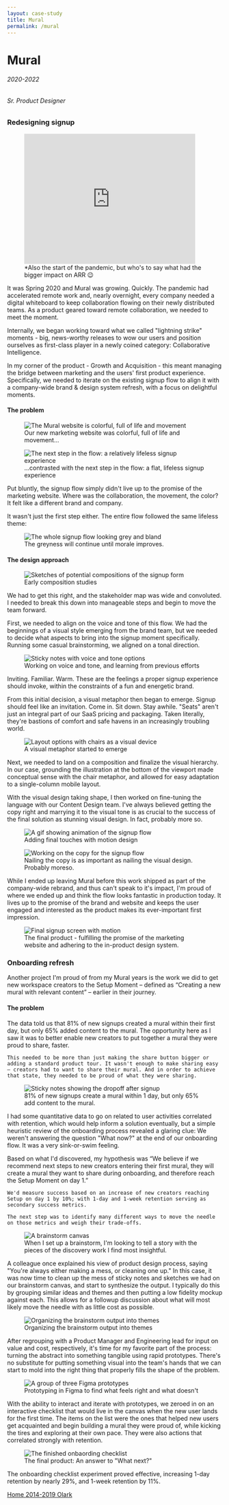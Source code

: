 ```yaml
---
layout: case-study
title: Mural
permalink: /mural
---
```


<div class="page-hero-wrapper">
  <div class="slideshow">
    <div class="slide__bg slide__bg--8"></div>
    <h1 class="word">Mural</h1>
  </div>
  <h6 class="page-subhead-timespan">
    2020-2022
  </h6>
  <h6 class="page-subhead-responsibilities">
    Sr. Product Designer
  </h6>
</div>


<div class="page-body-wrapper">
  <h3 class="page-body-subhead">
    Redesigning signup
  </h3>
  <figure class="figure-pullout">
    <iframe style="border: none" width="400" height="304" src="https://rive.app/s/3hnHWI9YdUOyYi8q2Qn3gg/embed" allowfullscreen allow="autoplay"></iframe>
    <figcaption class="case-study-caption">*Also the start of the pandemic, but who's to say what had the bigger impact on ARR 😉
    </figcaption>
  </figure>
  <p class="page-body-copy">
    It was Spring 2020 and Mural was growing. Quickly. The pandemic had accelerated remote work and, nearly overnight, every company needed a digital whiteboard to keep collaboration flowing on their newly distributed teams. As a product geared toward remote collaboration, we needed to meet the moment.
  </p>
  <p class="page-body-copy">
    Internally, we began working toward what we called "lightning strike" moments - big, news-worthy releases to wow our users and position ourselves as first-class player in a newly coined category: Collaborative Intelligence. 
  </p>
  <p class="page-body-copy">
    In my corner of the product - Growth and Acquisition - this meant managing the bridge between marketing and the users' first product experience. Specifically, we needed to iterate on the existing signup flow to align it with a company-wide brand & design system refresh, with a focus on delightful moments.
  </p>
  <h4 class="page-body-interior-subhead">
    The problem
  </h4>
  <figure class="figure-inline">
    <img src="img/mural/mural-site.gif" class="mural-site" alt="The Mural website is colorful, full of life and movement" />
    <figcaption class="case-study-caption">Our new marketing website was colorful, full of life and movement...</figcaption>
  </figure>
  <figure class="figure-inline">
    <img src="img/mural/mural-signup-before.png" class="mural-signup-before" alt="The next step in the flow: a relatively lifeless signup experience" />
    <figcaption class="case-study-caption">...contrasted with the next step in the flow: a flat, lifeless signup experience</figcaption>
  </figure>
  <p class="page-body-copy">
    Put bluntly, the signup flow simply didn't live up to the promise of the marketing website. Where was the collaboration, the movement, the color? It felt like a different brand and company.
  </p>
  <p class="page-body-copy">
    It wasn't just the first step either. The entire flow followed the same lifeless theme:
  </p>
  <figure class="figure-inline">
    <img src="img/mural/mural-signup-flow-before.png" class="mural-signup-flow-before" alt="The whole signup flow looking grey and bland" />
    <figcaption class="case-study-caption">The greyness will continue until morale improves.</figcaption>
  </figure>
  <h4 class="page-body-interior-subhead">
    The design approach
  </h4>
  <figure class="figure-pullout">
    <img src="img/mural/compositions.png" class="mural-compositions" alt="Sketches of potential compositions of the signup form" />
    <figcaption class="case-study-caption">Early composition studies
    </figcaption>
  </figure>
  <p class="page-body-copy">
    We had to get this right, and the stakeholder map was wide and convoluted. I needed to break this down into manageable steps and begin to move the team forward.
  </p>
  <p class="page-body-copy">
    First, we needed to align on the voice and tone of this flow. We had the beginnings of a visual style emerging from the brand team, but we needed to decide what aspects to bring into the signup moment specifically. Running some casual brainstorming, we aligned on a tonal direction.
  </p>
  <figure class="figure-inline">
    <img src="img/mural/new-direction.png" class="mural-new-direction" alt="Sticky notes with voice and tone options" />
    <figcaption class="case-study-caption">Working on voice and tone, and learning from previous efforts</figcaption>
  </figure>
  <p class="page-body-copy">
    Inviting. Familiar. Warm. These are the feelings a proper signup experience should invoke, within the constraints of a fun and energetic brand.
  </p>
  <p class="page-body-copy">
    From this initial decision, a visual metaphor then began to emerge. Signup should feel like an invitation. Come in. Sit down. Stay awhile. "Seats" aren't just an integral part of our SaaS pricing and packaging. Taken literally, they're bastions of comfort and safe havens in an increasingly troubling world.
  </p>
  <figure class="figure-inline">
    <img src="img/mural/chairs.png" class="mural-chairs" alt="Layout options with chairs as a visual device" />
    <figcaption class="case-study-caption">A visual metaphor started to emerge</figcaption>
  </figure>
  <p class="page-body-copy">
    Next, we needed to land on a composition and finalize the visual hierarchy. In our case, grounding the illustration at the bottom of the viewport made conceptual sense with the chair metaphor, and allowed for easy adaptation to a single-column mobile layout.
  </p>
  <p class="page-body-copy">
    With the visual design taking shape, I then worked on fine-tuning the language with our Content Design team. I've always believed getting the copy right and marrying it to the visual tone is as crucial to the success of the final solution as stunning visual design. In fact, probably more so.
  </p>
  <figure class="figure-pullout">
    <img src="img/mural/signup-animation.gif" class="mural-animation" alt="A gif showing animation of the signup flow" />
    <figcaption class="case-study-caption">Adding final touches with motion design
    </figcaption>
  </figure>
  <figure class="figure-inline">
    <img src="img/mural/chairs-copy.png" class="mural-chairs-copy" alt="Working on the copy for the signup flow" />
    <figcaption class="case-study-caption">Nailing the copy is as important as nailing the visual design. Probably moreso.</figcaption>
  </figure>
  <p class="page-body-copy">
    While I ended up leaving Mural before this work shipped as part of the company-wide rebrand, and thus can't speak to it's impact, I'm proud of where we ended up and think the flow looks fantastic in production today. It lives up to the promise of the brand and website and keeps the user engaged and interested as the product makes its ever-important first impression.
  </p>
  <figure class="figure-inline">
    <img src="img/mural/signup.gif" class="mural-signup-gif" alt="Final signup screen with motion" />
    <figcaption class="case-study-caption">The final product - fulfilling the promise of the marketing website and adhering to the in-product design system.</figcaption>
  </figure>
  <h3 class="page-body-subhead">
    Onboarding refresh
  </h3>
  <p class="page-body-copy">
    Another project I'm proud of from my Mural years is the work we did to get new workspace creators to the Setup Moment – defined as “Creating a new mural with relevant content” – earlier in their journey.
  </p>
  <h4 class="page-body-interior-subhead">
    The problem
  </h4>
  <p class="page-body-copy">
    The data told us that 81% of new signups created a mural within their first day, but only 65% added content to the mural. The opportunity here as I saw it was to better enable new creators to put together a mural they were proud to share, faster.

    This needed to be more than just making the share button bigger or adding a standard product tour. It wasn't enough to make sharing easy – creators had to want to share their mural. And in order to achieve that state, they needed to be proud of what they were sharing.
  <figure class="figure-inline">
    <img src="img/mural/onboarding-problem.png" class="mural-onboarding-problem" alt="Sticky notes showing the dropoff after signup" />
    <figcaption class="case-study-caption">81% of new signups create a mural within 1 day, but only 65% add content to the mural.</figcaption>
  </figure>
  <p class="page-body-copy">
    I had some quantitative data to go on related to user activities correlated with retention, which would help inform a solution eventually, but a simple heuristic review of the onboarding process revealed a glaring clue: We weren't answering the question "What now?" at the end of our onboarding flow. It was a very sink-or-swim feeling.
  </p>
  <p class="page-body-copy">
    Based on what I'd discovered, my hypothesis was “We believe if we recommend next steps to new creators entering their first mural, they will create a mural they want to share during onboarding, and therefore reach the Setup Moment on day 1.”

    We'd measure success based on an increase of new creators reaching Setup on day 1 by 10%; with 1-day and 1-week retention serving as secondary success metrics.

    The next step was to identify many different ways to move the needle on those metrics and weigh their trade-offs.
  </p>
  <figure class="figure-inline">
    <img src="img/mural/onboarding-brainstorm.png" class="mural-onboarding-brainstorm" alt="A brainstorm canvas" />
    <figcaption class="case-study-caption">When I set up a brainstorm, I'm looking to tell a story with the pieces of the discovery work I find most insightful.</figcaption>
  </figure>
  <p class="page-body-copy">
    A colleague once explained his view of product design process, saying "You're always either making a mess, or cleaning one up." In this case, it was now time to clean up the mess of sticky notes and sketches we had on our brainstorm canvas, and start to synthesize the output. I typically do this by grouping similar ideas and themes and then putting a low fidelity mockup against each. This allows for a followup discussion about what will most likely move the needle with as little cost as possible.
  </p>
  <figure class="figure-inline">
    <img src="img/mural/brainstorm-synthesis.png" class="mural-brainstorm-synthesis" alt="Organizing the brainstorm output into themes" />
    <figcaption class="case-study-caption">Organizing the brainstorm output into themes</figcaption>
  </figure>
  <p class="page-body-copy">
    After regrouping with a Product Manager and Engineering lead for input on value and cost, respectively, it's time for my favorite part of the process: turning the abstract into something tangible using rapid prototypes. There's no substitute for putting something visual into the team's hands that we can start to mold into the right thing that properly fills the shape of the problem.
  </p>
  <figure class="figure-inline">
    <img src="img/mural/prototyping.png" class="mural-prototyping" alt="A group of three Figma prototypes" />
    <figcaption class="case-study-caption">Prototyping in Figma to find what feels right and what doesn't</figcaption>
  </figure>
  <p class="page-body-copy">
    With the ability to interact and iterate with prototypes, we zeroed in on an interactive checklist that would live in the canvas when the new user lands for the first time. The items on the list were the ones that helped new users get acquainted and begin building a mural they were proud of, while kicking the tires and exploring at their own pace. They were also actions that correlated strongly with retention.
  </p>
  <figure class="figure-inline">
    <img src="img/mural/mural-onboarding-final.png" class="mural-final-onboarding" alt="The finished onbaording checklist" />
    <figcaption class="case-study-caption">The final product: An answer to "What next?"</figcaption>
  </figure>
  <p class="page-body-copy">
    The onboarding checklist experiment proved effective, increasing 1-day retention by nearly 29%, and 1-week retention by 11%.
  </p>
  <nav class="case-study-end-nav">
    <a href="/" class="case-study-previous-link">
      Home
    </a>
    <a href="/olark" class="case-study-next-link freelance-next-link">
      <span class="next-link-timespan">
        2014-2019
      </span>
      Olark
    </a>
  </nav>





<script>
  {
    const effects = [
      {
        options: {
          shapeColors: ['#A2D48B','#a375dc','#f14c4f','#90c9f9','#fbb041'],
          shapesOnTop: true
        },
        hide: {
          shapesAnimationOpts: {
            duration: 50,
            easing: 'easeOutExpo',
            translateX: t => t.dataset.tx,
            translateY: t => t.dataset.ty,
            scale: 0,
            rotate: 0,
            opacity: {
              value: 0,
              duration: 50,
              easing: 'linear'
            }
          }
        },
        show: {
          shapesAnimationOpts: {
            duration: () => anime.random(1000,3000),
            delay: (t,i) => i*20,
            easing: 'easeOutElastic',
            translateX: t => {
              const tx = anime.random(-250,250);
              t.dataset.tx = tx;
              return [0,tx];
            },
            translateY: t => {
              const ty = anime.random(-250,250);
              t.dataset.ty = ty;
              return [0,ty];
            },
            scale: t => {
              const s = randomBetween(0.1,0.6);
              t.dataset.s = s;
              return [s,s];
            },
            rotate: () => anime.random(-90,90),
            opacity: {
              value: .6,
              duration: 1000,
              easing: 'linear'
            }
          }
        }
      },
    ];

    class Slideshow {
      constructor(el) {
        this.DOM = {};
        this.DOM.el = el;
        this.DOM.slides = Array.from(this.DOM.el.querySelectorAll('.slide'));
        this.DOM.bgs = Array.from(this.DOM.el.querySelectorAll('.slide__bg'));
        this.DOM.words = Array.from(this.DOM.el.querySelectorAll('.word'));
        this.slidesTotal = this.DOM.slides.length;
        this.current = 0;
        this.words = [];
        this.DOM.words.forEach((word, pos) => {
          this.words.push(new Word(word, effects[pos].options));
        });

        this.isAnimating = true;
        this.words[this.current].show(effects[this.current].show).then(() => this.isAnimating = false);
      }
      show(direction) {
        if ( this.isAnimating ) return;
        this.isAnimating = true;

        let newPos;
        let currentPos = this.current;
        if ( direction === 'next' ) {
          newPos = currentPos < this.slidesTotal - 1 ? currentPos+1 : 0;
        }
        else if ( direction === 'prev' ) {
          newPos = currentPos > 0 ? currentPos-1 : this.slidesTotal - 1;
        }

        this.DOM.slides[newPos].style.opacity = 1;
        this.DOM.bgs[newPos].style.transform = 'none';
        anime({
          targets: this.DOM.bgs[currentPos],
          duration: 600,
          easing: [0.2,1,0.3,1],
          translateY: ['0%', direction === 'next' ? '-100%' : '100%'],
          complete: () => {
            this.DOM.slides[currentPos].classList.remove('slide--current');
            this.DOM.slides[currentPos].style.opacity = 0;
            this.DOM.slides[newPos].classList.add('slide--current');
            this.words[newPos].show(effects[newPos].show).then(() => this.isAnimating = false);
          }
        });

        this.words[newPos].hide();
        this.words[this.current].hide(effects[currentPos].hide).then(() => {

          this.current = newPos;
        });
      }
      }

    const slideshow = new Slideshow(document.querySelector('.slideshow'));
    document.querySelector('.slidenav__item--prev').addEventListener('click', () => slideshow.show('prev') );
    document.querySelector('.slidenav__item--next').addEventListener('click', () => slideshow.show('next') );
    document.addEventListener('keydown', (ev) => {
      const keyCode = ev.keyCode || ev.which;
      if ( keyCode === 37 ) {
        slideshow.show('prev');
      }
      else if ( keyCode === 39 ) {
        slideshow.show('next');
      }
    });
  }
</script>
